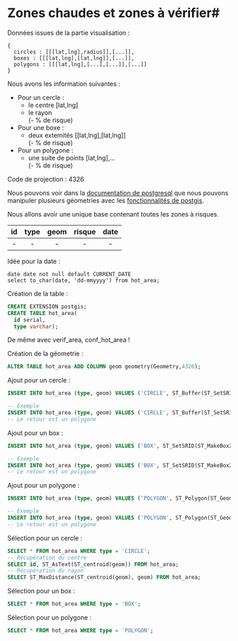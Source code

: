 # Zones chaudes et zones à vérifier#

Données issues de la partie visualisation :
```
{
  circles : [[[lat,lng],radius]],[...]],
  boxes : [[[lat,lng],[lat,lng]],[...]],
  polygons : [[[lat,lng],[...],[...]],[...]]
}
```

Nous avons les information suivantes :
- Pour un cercle :
  - le centre [lat,lng]
  - le rayon   
  (- % de risque)
- Pour une boxe :
  - deux extemités [[lat,lng],[lat,lng]]  
  (- % de risque)
- Pour un polygone :
  - une suite de points [lat,lng],...  
  (- % de risque)

Code de projection : 4326

Nous pouvons voir dans la [documentation de postgresql](https://www.postgresql.org/docs/9.4/static/datatype-geometric.html) que nous pouvons manipuler plusieurs géometries avec les [fonctionnalités de postgis](http://postgis.net/docs/reference.html).

Nous allons avoir une unique base contenant toutes les zones à risques.

| id | type | geom | risque | date |
| :---: | :---: | :---: | :---: | :---: |
| - | - | - | - | - |

Idée pour la date :
```
date date not null default CURRENT_DATE
select to_char(date, 'dd-mmyyyy') from hot_area;
```

Création de la table :
```SQL
CREATE EXTENSION postgis;
CREATE TABLE hot_area(
  id serial,
  type varchar);
```

De même avec verif_area, conf_hot_area ! 

Création de la géometrie :
```SQL
ALTER TABLE hot_area ADD COLUMN geom geometry(Geometry,4326);
```

Ajout pour un cercle :
```SQL
INSERT INTO hot_area (type, geom) VALUES ('CIRCLE', ST_Buffer(ST_SetSRID(ST_MakePoint(lat, lng),4326), radius));

-- Exemple
INSERT INTO hot_area (type, geom) VALUES ('CIRCLE', ST_Buffer(ST_SetSRID(ST_MakePoint(2, 43),4326), 20));
-- Le retour est un polygone
```

Ajout pour un box :
```SQL
INSERT INTO hot_area (type, geom) VALUES ('BOX', ST_SetSRID(ST_MakeBox2D(ST_Point(lat, lng), ST_Point(lat, lng)),4326));

-- Exemple
INSERT INTO hot_area (type, geom) VALUES ('BOX', ST_SetSRID(ST_MakeBox2D(ST_Point(3, 44), ST_Point(4,45)),4326));
-- Le retour est un polygone
```

Ajout pour un polygone :
```SQL
INSERT INTO hot_area (type, geom) VALUES ('POLYGON', ST_Polygon(ST_GeomFromText('LINESTRING(lat lng,lat lng,...)'), 4326));

-- Exemple
INSERT INTO hot_area (type, geom) VALUES ('POLYGON', ST_Polygon(ST_GeomFromText('LINESTRING(2 56,3 57,3 56, 2 56)'), 4326));
-- Le retour est un polygone
```



Sélection pour un cercle :
```SQL
SELECT * FROM hot_area WHERE type = 'CIRCLE';
-- Récupération du centre
SELECT id, ST_AsText(ST_centroid(geom)) FROM hot_area;
-- Récupération du rayon
SELECT ST_MaxDistance(ST_centroid(geom), geom) FROM hot_area;
```

Sélection pour un box :
```SQL
SELECT * FROM hot_area WHERE type = 'BOX';
```

Sélection pour un polygone :
```SQL
SELECT * FROM hot_area WHERE type = 'POLYGON';
```
